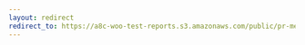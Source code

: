 ```yaml
---
layout: redirect
redirect_to: https://a8c-woo-test-reports.s3.amazonaws.com/public/pr-merge/41495/e2e/index.html
---
```

